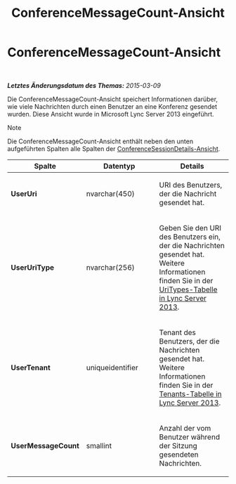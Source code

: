 ﻿---
title: ConferenceMessageCount-Ansicht
TOCTitle: ConferenceMessageCount-Ansicht
ms:assetid: 8ee3ee95-fb78-4d4e-bcdd-6ce5a0a23b44
ms:mtpsurl: https://technet.microsoft.com/de-de/library/JJ688129(v=OCS.15)
ms:contentKeyID: 49890836
ms.date: 05/19/2016
mtps_version: v=OCS.15
ms.translationtype: HT
---

# ConferenceMessageCount-Ansicht

 

_**Letztes Änderungsdatum des Themas:** 2015-03-09_

Die ConferenceMessageCount-Ansicht speichert Informationen darüber, wie viele Nachrichten durch einen Benutzer an eine Konferenz gesendet wurden. Diese Ansicht wurde in Microsoft Lync Server 2013 eingeführt.


> [!NOTE]
> Die ConferenceMessageCount-Ansicht enthält neben den unten aufgeführten Spalten alle Spalten der <A href="lync-server-2013-conferencesessiondetails-view.md">ConferenceSessionDetails-Ansicht</A>.




<table>
<colgroup>
<col style="width: 33%" />
<col style="width: 33%" />
<col style="width: 33%" />
</colgroup>
<thead>
<tr class="header">
<th>Spalte</th>
<th>Datentyp</th>
<th>Details</th>
</tr>
</thead>
<tbody>
<tr class="odd">
<td><p><strong>UserUri</strong></p></td>
<td><p>nvarchar(450)</p></td>
<td><p>URI des Benutzers, der die Nachricht gesendet hat.</p></td>
</tr>
<tr class="even">
<td><p><strong>UserUriType</strong></p></td>
<td><p>nvarchar(256)</p></td>
<td><p>Geben Sie den URI des Benutzers ein, der die Nachrichten gesendet hat. Weitere Informationen finden Sie in der <a href="lync-server-2013-uritypes-table.md">UriTypes-Tabelle in Lync Server 2013</a>.</p></td>
</tr>
<tr class="odd">
<td><p><strong>UserTenant</strong></p></td>
<td><p>uniqueidentifier</p></td>
<td><p>Tenant des Benutzers, der die Nachrichten gesendet hat. Weitere Informationen finden Sie in der <a href="lync-server-2013-tenants-table.md">Tenants-Tabelle in Lync Server 2013</a>.</p></td>
</tr>
<tr class="even">
<td><p><strong>UserMessageCount</strong></p></td>
<td><p>smallint</p></td>
<td><p>Anzahl der vom Benutzer während der Sitzung gesendeten Nachrichten.</p></td>
</tr>
</tbody>
</table>

